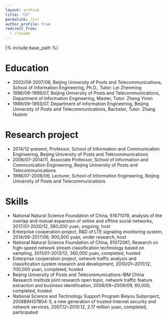 ```yaml
---
layout: archive
title: "CV"
permalink: /cv/
author_profile: true
redirect_from:
  - /resume
---
```


{% include base_path %}

Education
======
* 2002/09-2007/06, Beijing University of Posts and Telecommunications, School of Information Engineering, Ph.D., Tutor: Lei Zhenming
* 1996/09-1999/07, Beijing University of Posts and Telecommunications, Department of Information Engineering, Master, Tutor: Zhang Yimin
* 1989/09-1993/07, Department of Information Engineering, Beijing University of Posts and Telecommunications, Bachelor, Tutor: Zhang Huimin

Research project
======
* 2014/12-present, Professor, School of Information and Communication Engineering, Beijing University of Posts and Telecommunications
* 2006/07-2014/11, Associate Professor, School of Information and Communication Engineering, Beijing University of Posts and Telecommunications
* 1998/07-2006/06, Lecturer, School of Information Engineering, Beijing University of Posts and Telecommunications
  
Skills
======
* National Natural Science Foundation of China, 61671078, analysis of the overlap and mutual expansion of online and offline social networks, 2017/01-2020/12, 580,000 yuan, ongoing, host
* Enterprise cooperation project, R&D of LTE signaling monitoring system, 2014/06-2017/06, 900,000 yuan, under research, host
* National Natural Science Foundation of China, 61072061, Research on high-speed network stream classification technology based on sampling, 2011/01-2013/12, 360,000 yuan, completed, hosted
* Enterprise cooperation project, network traffic analysis and classification system research and development, 2010/01~2011/12, 700,000 yuan, completed, hosted
* Beijing University of Posts and Telecommunications-IBM China Research Institute joint research open topic, network traffic feature extraction and business identification, 2008/09~2009/09, 60,000, completed, hosted
* National Science and Technology Support Program Beiyou Subproject, 2008BAH37B04-3, a new generation of trusted Internet security and network services, 2007.12~2010.12, 2.17 million yuan, completed, participated

